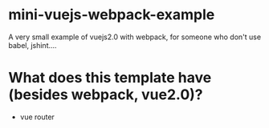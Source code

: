 # mini-vuejs-webpack-example
A very small example of vuejs2.0 with webpack, for someone who don't use babel, jshint....

# What does this template have (besides webpack, vue2.0)?
* vue router
